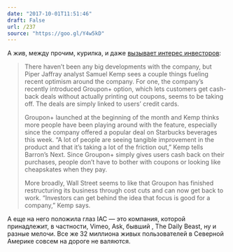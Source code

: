 ```yaml
---
date: "2017-10-01T11:51:46"
draft: False
url: /237
source: "https://goo.gl/Y4w5kD"
---
```


​А жив, между прочим, курилка, и даже <a href="">вызывает интерес инвесторов</a>:
<blockquote>There haven’t been any big developments with the company, but Piper Jaffray analyst Samuel Kemp sees a couple things fueling recent optimism around the company. For one, the company’s recently introduced Groupon+ option, which lets customers get cash-back deals without actually printing out coupons, seems to be taking off. The deals are simply linked to users’ credit cards.

Groupon+ launched at the beginning of the month and Kemp thinks more people have been playing around with the feature, especially since the company offered a popular deal on Starbucks beverages this week. “A lot of people are seeing tangible improvement in the product and that it’s taking a lot of the friction out,” Kemp tells Barron’s Next. Since Groupon+ simply gives users cash back on their purchases, people don’t have to bother with coupons or looking like cheapskates when they pay.

More broadly, Wall Street seems to like that Groupon has finished restructuring its business through cost cuts and can now get back to work. “Investors can get behind the idea that focus is good for a company,” Kemp says.</blockquote>
А еще на него положила глаз IAC — это компания, которой принадлежит, в частности, Vimeo, Ask, бывший , The Daily Beast, ну и разные мелочи. Все же 32 миллиона живых пользователей в Северной Америке совсем на дороге не валяются.
​
​
